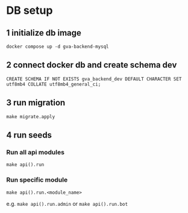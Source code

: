 # DB setup

## 1 initialize db image

`docker compose up -d gva-backend-mysql`

## 2 connect docker db and create schema dev

`CREATE SCHEMA IF NOT EXISTS gva_backend_dev DEFAULT CHARACTER SET utf8mb4 COLLATE utf8mb4_general_ci;`

## 3 run migration

`make migrate.apply`

## 4 run seeds

### Run all api modules

`make api().run`

### Run specific module

`make api().run.<module_name>`

e.g. `make api().run.admin` or `make api().run.bot`
